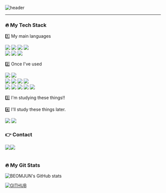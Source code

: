 ![header](https://capsule-render.vercel.app/api?type=waving&color=timeGradient&text=Welcome%20to%20Beomjun's%20GitHub%20👋&animation=twinkling&fontSize=35&fontAlignY=40&fontAlign=65&height=270)

<div align="left">
 
 ---
 ### 🔥 My Tech Stack

1️⃣ My main languages

<img src="https://img.shields.io/badge/java-007396?style=for-the-badge&logo=java&logoColor=white"> 
<img src="https://img.shields.io/badge/Spring Boot-6DB33F?style=for-the-badge&logo=Spring Boot&logoColor=black">
<img src="https://img.shields.io/badge/oracle-F80000?style=for-the-badge&logo=oracle&logoColor=white"> 
<img src="https://img.shields.io/badge/mysql-4479A1?style=for-the-badge&logo=mysql&logoColor=white">
<br>
<img src="https://img.shields.io/badge/Docker-2496ED?style=flat-square&logo=Docker&logoColor=white"/>
<img src="https://img.shields.io/badge/Kubernetes-326CE5?style=flat-square&logo=Kubernetes&logoColor=white"/>
<img src="https://img.shields.io/badge/Jenkins-D24939?style=flat-square&logo=Jenkins&logoColor=black"/>


2️⃣ Once I've used

<img src="https://img.shields.io/badge/Spring Data JPA-6DB33F?style=for-the-badge&logo=Spring&logoColor=black"> <img src="https://img.shields.io/badge/Spring MVC-6DB33F?style=for-the-badge&logo=Spring&logoColor=black">
 <br>
 <img src="https://img.shields.io/badge/linux-FCC624?style=for-the-badge&logo=linux&logoColor=black"> 
 <img src="https://img.shields.io/badge/apache tomcat-F8DC75?style=for-the-badge&logo=apachetomcat&logoColor=black">
 <img src="https://img.shields.io/badge/Amazon AWS-232F3E?style=for-the-badge&logo=amazon aws&logoColor=white"> 
 <img src="https://img.shields.io/badge/Amazon EC2-FF9900?style=for-the-badge&logo=amazon ec2&logoColor=white">
 <br>
 <img src="https://img.shields.io/badge/javascript-F7DF1E?style=for-the-badge&logo=javascript&logoColor=black">
<img src="https://img.shields.io/badge/react-61DAFB?style=for-the-badge&logo=react&logoColor=black">
<img src="https://img.shields.io/badge/html-E34F26?style=for-the-badge&logo=html5&logoColor=white">
<img src="https://img.shields.io/badge/css-1572B6?style=for-the-badge&logo=css3&logoColor=white">
<img src="https://img.shields.io/badge/bootstrap-7952B3?style=for-the-badge&logo=bootstrap&logoColor=white">
 <br>

3️⃣ I'm studying these things!!

4️⃣ I'll study these things later.

<img src="https://img.shields.io/badge/Spring Batch-6DB33F?style=for-the-badge&logo=Spring&logoColor=black"> <img src="https://img.shields.io/badge/Spring Security-6DB33F?style=for-the-badge&logo=Spring Security&logoColor=black"> 

 ### 👉 Contact

<div style="display:flex; flex-direction:row;">
<!--     <a href="https://buuujooo.tistory.com">
        <img src="https://img.shields.io/badge/Tistory-000000?style=for-the-badge&logo=Tistory&logoColor=white"> 
    </a> -->
    <a href="https://www.instagram.com/qjajun_67/">
        <img src="https://img.shields.io/badge/Instagram-E4405F?style=for-the-badge&logo=Instagram&logoColor=white"> 
    </a>
    <a href="mailto:gkgk9753@gmail.com">
        <img src="https://img.shields.io/badge/Gmail-EA4335?style=for-the-badge&logo=Gmail&logoColor=white"> 
    </a>
</div><br>

 ### 🔥 My Git Stats

![BEOMJUN's GitHub stats](https://github-readme-stats.vercel.app/api?username=BeomjunKim123&show_icons=true)

[![GITHUB](https://hits.seeyoufarm.com/api/count/incr/badge.svg?url=https%3A%2F%2Fgithub.com%2FBeomjunKim123&count_bg=%2300db9c&title_bg=%232F2E2E&icon=github.svg&icon_color=%23FFFFFF&title=GITHUB&edge_flat=false)](https://github.com/BeomjunKim123)

<!--
**BeomjunKim123/BeomjunKim123** is a ✨ _special_ ✨ repository because its `README.md` (this file) appears on your GitHub profile.

Here are some ideas to get you started:

- 🔭 I’m currently working on ...
- 🌱 I’m currently learning ...
- 👯 I’m looking to collaborate on ...
- 🤔 I’m looking for help with ...
- 💬 Ask me about ...
- 📫 How to reach me: ...
- 😄 Pronouns: ...
- ⚡ Fun fact: ...
-->
